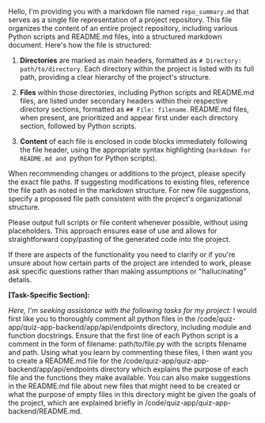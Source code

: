 Hello, I'm providing you with a markdown file named `repo_summary.md` that serves as a single file representation of a project repository. This file organizes the content of an entire project repository, including various Python scripts and README.md files, into a structured markdown document. Here's how the file is structured:

1. **Directories** are marked as main headers, formatted as `# Directory: path/to/directory`. Each directory within the project is listed with its full path, providing a clear hierarchy of the project's structure.

2. **Files** within those directories, including Python scripts and README.md files, are listed under secondary headers within their respective directory sections, formatted as `## File: filename`. README.md files, when present, are prioritized and appear first under each directory section, followed by Python scripts.

3. **Content** of each file is enclosed in code blocks immediately following the file header, using the appropriate syntax highlighting (```markdown for README.md and ```python for Python scripts).

When recommending changes or additions to the project, please specify the exact file paths. If suggesting modifications to existing files, reference the file path as noted in the markdown structure. For new file suggestions, specify a proposed file path consistent with the project's organizational structure.

Please output full scripts or file content whenever possible, without using placeholders. This approach ensures ease of use and allows for straightforward copy/pasting of the generated code into the project.

If there are aspects of the functionality you need to clarify or if you're unsure about how certain parts of the project are intended to work, please ask specific questions rather than making assumptions or "hallucinating" details.

**[Task-Specific Section]:**

*Here, I'm seeking assistance with the following tasks for my project:*
I would first like you to thoroughly comment all python files in the /code/quiz-app/quiz-app-backend/app/api/endpoints directory, including module and function docstrings.
Ensure that the first line of each Python script is a comment in the form of filename: path/to/file.py with the scripts filename and path.
Using what you learn by commenting these files, I then want you to create a README.md file for the /code/quiz-app/quiz-app-backend/app/api/endpoints directory which explains the purpose of each file and the functions they make available.
You can also make suggestions in the README.md file about new files that might need to be created or what the purpose of empty files in this directory might be given the goals of the project, which are explained briefly in /code/quiz-app/quiz-app-backend/README.md.